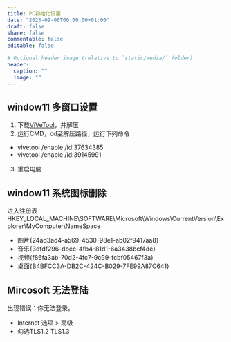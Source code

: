 ```yaml
---
title: PC初始化设置
date: "2023-09-06T00:00:00+01:00"
draft: false
share: false
commentable: false
editable: false

# Optional header image (relative to `static/media/` folder).
header:
  caption: ""
  image: ""
---
```


## **window11 多窗口设置**
1. 下载[ViVeTool](https://github.com/thebookisclosed/ViVe/releases/)，并解压
2. 运行CMD，cd至解压路径，运行下列命令 
- vivetool /enable /id:37634385
- vivetool /enable /id:39145991
3. 重启电脑


## **window11 系统图标删除**
进入注册表
HKEY_LOCAL_MACHINE\SOFTWARE\Microsoft\Windows\CurrentVersion\Explorer\MyComputer\NameSpace
- 图片{24ad3ad4-a569-4530-98e1-ab02f9417aa8}
- 音乐{3dfdf296-dbec-4fb4-81d1-6a3438bcf4de}
- 视频{f86fa3ab-70d2-4fc7-9c99-fcbf05467f3a}
- 桌面{B4BFCC3A-DB2C-424C-B029-7FE99A87C641}

## **Mircosoft 无法登陆**
出现错误：你无法登录。
- Internet 选项 > 高级 
- 勾选TLS1.2 TLS1.3